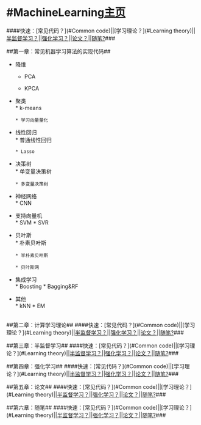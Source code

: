 #MachineLearning[主页](https://github.com/rainyxx/MachineLearning.git)
==========================================
####快速：[常见代码？](#Common code)||[学习理论？](#Learning theory)||[半监督学习？]()||[强化学习？]()||[论文？]()||[随笔?]()###

<a name="Common code"></a>
##第一章：常见机器学习算法的实现代码##
* 降维<br>
    * PCA
    
    * KPCA
    
* 聚类<br>
      * k-means
      
      * 学习向量量化
* 线性回归<br>
      * 普通线性回归
      
      * Lasso
* 决策树<br>
      * 单变量决策树
      
      * 多变量决策树
* 神经网络<br>
      * CNN
* 支持向量机<br>
      * SVM
      * SVR
* 贝叶斯<br>
      * 朴素贝叶斯
      
      * 半朴素贝叶斯
      
      * 贝叶斯网
* 集成学习<br>
      * Boosting
      * Bagging&RF
* 其他<br>
      * kNN
      * EM
      
<a name="Learning theory"></a>      
##第二章：计算学习理论##
####快速：[常见代码？](#Common code)||[学习理论？](#Learning theory)||[半监督学习？]()||[强化学习？]()||[论文？]()||[随笔?]()###










##第三章：半监督学习##
####快速：[常见代码？](#Common code)||[学习理论？](#Learning theory)||[半监督学习？]()||[强化学习？]()||[论文？]()||[随笔?]()###

##第四章：强化学习##
####快速：[常见代码？](#Common code)||[学习理论？](#Learning theory)||[半监督学习？]()||[强化学习？]()||[论文？]()||[随笔?]()###

##第五章：论文##
####快速：[常见代码？](#Common code)||[学习理论？](#Learning theory)||[半监督学习？]()||[强化学习？]()||[论文？]()||[随笔?]()###

##第六章：随笔##
####快速：[常见代码？](#Common code)||[学习理论？](#Learning theory)||[半监督学习？]()||[强化学习？]()||[论文？]()||[随笔?]()###
